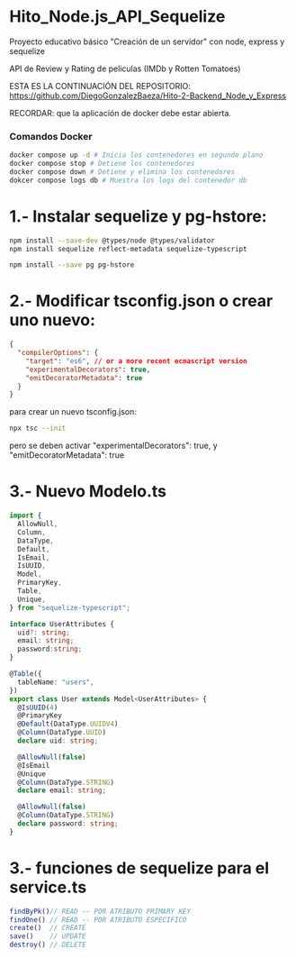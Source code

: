 # Hito_Node.js_API_Sequelize

Proyecto educativo básico "Creación de un servidor" con node, express y sequelize

API de Review y Rating de peliculas (IMDb y Rotten Tomatoes) 

ESTA ES LA CONTINUACIÓN DEL REPOSITORIO: https://github.com/DiegoGonzalezBaeza/Hito-2-Backend_Node_y_Express



RECORDAR: que la aplicación de docker debe estar abierta.

### Comandos Docker

```bash
docker compose up -d # Inicia los contenedores en segundo plano
docker compose stop # Detiene los contenedores
docker compose down # Detiene y elimina los contenedores
dokcer compose logs db # Muestra los logs del contenedor db
```

# 1.- Instalar sequelize y pg-hstore:

```bash
npm install --save-dev @types/node @types/validator
npm install sequelize reflect-metadata sequelize-typescript

npm install --save pg pg-hstore
```

# 2.- Modificar tsconfig.json o crear uno nuevo:

```json
{
  "compilerOptions": {
    "target": "es6", // or a more recent ecmascript version
    "experimentalDecorators": true,
    "emitDecoratorMetadata": true
  }
}
```
para crear un nuevo tsconfig.json:

```bash
npx tsc --init
```

pero se deben activar "experimentalDecorators": true,  y "emitDecoratorMetadata": true

# 3.- Nuevo Modelo.ts

```ts
import {
  AllowNull,
  Column,
  DataType,
  Default,
  IsEmail,
  IsUUID,
  Model,
  PrimaryKey,
  Table,
  Unique,
} from "sequelize-typescript";

interface UserAttributes {
  uid?: string;
  email: string;
  password:string;
}

@Table({
  tableName: "users",
})
export class User extends Model<UserAttributes> {
  @IsUUID(4)
  @PrimaryKey
  @Default(DataType.UUIDV4)
  @Column(DataType.UUID)
  declare uid: string;

  @AllowNull(false)
  @IsEmail
  @Unique
  @Column(DataType.STRING)
  declare email: string;

  @AllowNull(false)
  @Column(DataType.STRING)
  declare password: string;
}
```

# 3.- funciones de sequelize para el service.ts

```ts
findByPk()// READ -- POR ATRIBUTO PRIMARY KEY
findOne() // READ -- POR ATRIBUTO ESPECIFICO
create()  // CREATE
save()    // UPDATE
destroy() // DELETE
```